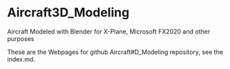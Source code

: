 # Aircraft3D_Modeling

Aircraft Modeled with Blender for X-Plane, Microsoft FX2020 and other purposes

These are the Webpages for github Aircraft#D_Modeling repository, see the index.md.
